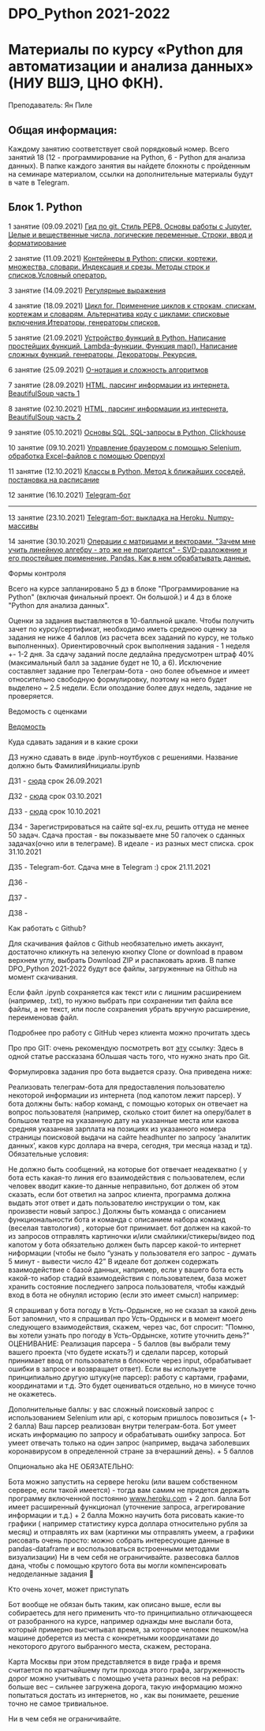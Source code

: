 # DPO_Python 2021-2022
 
# Материалы по курсу «Python для автоматизации и анализа данных» (НИУ ВШЭ, ЦНО ФКН).

Преподаватель: Ян Пиле

## Общая информация:
Каждому занятию соответствует свой порядковый номер. Всего занятий 18 (12 - программирование на Python, 6 - Python для анализа данных). В папке каждого занятия вы найдете блокноты с пройденным на семинаре материалом, ссылки на дополнительные материалы будут в чате в Telegram.

## Блок 1. Python

1 занятие (09.09.2021)
[Гид по git. Стиль PEP8. Основы работы с Jupyter. Целые и вещественные числа, логические переменные. Строки, ввод и форматирование](https://github.com/pileyan/DPO_Python-2021-2022/tree/master/lect%201)

2 занятие (11.09.2021)
[Контейнеры в Python: списки, кортежи, множества, словари. Индексация и срезы. Методы строк и списков.Условный оператор.](https://github.com/pileyan/DPO_Python-2021-2022/tree/master/lect2)

3 занятие (14.09.2021)
[Регулярные выражения](https://github.com/pileyan/DPO_Python-2021-2022/tree/master/lect3)

4 занятие (18.09.2021)
[Цикл for. Применение циклов к строкам, спискам, кортежам и словарям. Альтернатива коду с циклами: списковые включения.Итераторы, генераторы списков.](https://github.com/pileyan/DPO_Python-2021-2022/tree/master/lect4)

5 занятие (21.09.2021)
[Устройство функций в Python. Написание простейших функций. Lambda-функции. Функция map(). Написание сложных функций. генераторы, Декораторы, Рекурсия.](https://github.com/pileyan/DPO_Python-2021-2022/tree/master/lect4)

6 занятие (25.09.2021)
[O-нотация и сложность алгоритмов](https://github.com/pileyan/DPO_Python-2021-2022/tree/master/lect5)

7 занятие (28.09.2021)
[HTML, парсинг информации из интернета. BeautifulSoup часть 1](https://github.com/pileyan/DPO_Python-2021-2022/tree/master/lect7)

8 занятие (02.10.2021)
[HTML, парсинг информации из интернета, BeautifulSoup часть 2](https://github.com/pileyan/DPO_Python-2021-2022/tree/master/lect8)

9 занятие (05.10.2021)
[Основы SQL, SQL-запросы в Python, Clickhouse](https://github.com/pileyan/DPO_Python-2021-2022/tree/master/lect9)

10 занятие (09.10.2021)
[Управление браузером с помощью Selenium, обработка Excel-файлов с помощью Openpyxl](https://github.com/pileyan/DPO_Python-2021-2022/tree/master/lect10)

11 занятие (12.10.2021)
[Классы в Python, Метод k ближайших соседей, постановка на расписание](https://github.com/pileyan/DPO_Python-2021-2022/tree/master/lect11)

12 занятие (16.10.2021)
[Telegram-бот](https://github.com/pileyan/DPO_Python-2021-2022/tree/master/lect12)

______________________________________________________________________________________________________________________________________________________

13 занятие (23.10.2021)
[Telegram-бот: выкладка на Heroku. Numpy-массивы](https://github.com/pileyan/DPO_Python-2021-2022/tree/master/lect13)

14 занятие (30.10.2021)
[Операции с матрицами и векторами. "Зачем мне учить линейную алгебру - это же не пригодится" - SVD-разложение и его простейшее применение. Pandas. Как в нем обрабатывать данные. ](https://github.com/pileyan/DPO_Python-2021-2022/tree/master/lect14)

Формы контроля

Всего на курсе запланировано 5 дз в блоке "Программирование на Python" (включая финальный проект. Он большой.) и 4 дз в блоке "Python для анализа данных".

Оценки за задания выставляются в 10-балльной шкале. Чтобы получить зачет по курсу/сертификат, необходимо иметь среднюю оценку за задания не ниже 4 баллов (из расчета всех заданий по курсу, не только выполненных). Ориентировочный срок выполнения задания - 1 неделя +- 1-2 дня. За сдачу заданий после дедлайна предусмотрен штраф 40% (максимальный балл за задание будет не 10, а 6). Исключение составляет задание про Телеграм-бота - оно более объемное и имеет относительно свободную формулировку, поэтому на него будет выделено ~ 2.5 недели. Если опоздание более двух недель, задание не проверяется.

Ведомость с оценками

[Ведомость](https://docs.google.com/spreadsheets/d/1S7n_C0T6hX3DuIPcTIR-cJrcWtqz1fg6r6ft3IKOGzA/edit#gid=0)

Куда сдавать задания и в какие сроки

ДЗ нужно сдавать в виде .ipynb-ноутбуков с решениями. Название должно быть ФамилияИнициалы.ipynb

ДЗ1 - [сюда](https://www.dropbox.com/request/Ek28uuywrc1sjHdCNza4) срок 26.09.2021

ДЗ2 - [сюда](https://www.dropbox.com/request/ycyVfEn7hsuOdOWhspAk) срок 03.10.2021

ДЗ3 - [сюда](https://www.dropbox.com/request/gwvxECLhG3jUGhvMyWmZ) срок 10.10.2021

ДЗ4 - Зарегистрироваться на сайте sql-ex.ru, решить оттуда не менее 50 задач. Сдача простая - вы показываете мне 50 галочек о сданных задачах(очно или в телеграме). В идеале - из разных мест списка. срок 31.10.2021

ДЗ5 - Telegram-бот. Сдача мне в Telegram :) срок 21.11.2021

ДЗ6 - 

ДЗ7 -  

ДЗ8 - 

Как работать с Github?

Для скачивания файлов с Github необязательно иметь аккаунт, достаточно кликнуть на зеленую кнопку Clone or download в правом верхнем углу, выбрать Download ZIP и распаковать архив. В папке DPO_Python 2021-2022 будут все файлы, загруженные на Github на момент скачивания.

Если файл .ipynb сохраняется как текст или с лишним расширением (например, .txt), то нужно выбрать при сохранении тип файла все файлы, а не текст, или после сохранения убрать вручную расширение, переименовав файл.

Подробнее про работу с GitHub через клиента можно прочитать здесь

Про про GIT: очень рекомендую посмотреть вот [эту](https://towardsdatascience.com/getting-started-with-git-and-github-6fcd0f2d4ac6) ссылку: Здесь в одной статье рассказана бОльшая часть того, что нужно знать про Git.

Формулировка задания про бота выдается сразу. Она приведена ниже:

Реализовать телеграм-бота для предоставления пользователю некоторой информации из интернета (под капотом лежит парсер). У бота должны быть: набор команд, с помощью которых он отвечает на вопрос пользователя (например, сколько стоит билет на оперу/балет в большом театре на указанную дату на указанные места или какова средняя указанная зарплата на позициях из указанного номера страницы поисковой выдачи на сайте headhunter по запросу ‘аналитик данных’, каков курс доллара на вчера, сегодня, три месяца назад и тд). Обязательные условия:

Не должно быть сообщений, на которые бот отвечает неадекватно ( у бота есть какая-то линия его взаимодействия с пользователем, если человек вводит какие-то данные неправильно, бот должен об этом сказать, если бот ответил на запрос клиента, программа должна выдать этот ответ и дать пользователю инструкции о том, как произвести новый запрос.)
Должны быть команда с описанием функциональности бота и команда с описанием набора команд (веселая тавтология) , которые бот принимает.
бот должен на какой-то из запросов отправлять картиночки и/или смайлики/стикеры/видео
под капотом у бота обязательно должен быть парсер какой-то интернет ниформации (чтобы не было “узнать у пользователя его запрос - думать 5 минут - вывести число 42”
В идеале бот должен содержать взаимодействие с базой данных, например, если у вашего бота есть какой-то набор стадий взаимодействия с пользователем, база может хранить состояние последнего запроса пользователя, чтобы каждый вход в бота не обнулял историю (если это имеет смысл) например:

Я спрашивал у бота погоду в Усть-Ордынске, но не сказал за какой день
Бот запомнил, что я спрашивал про Усть-Ордынск и в момент моего следующего взаимодействия, скажем, через час, бот спросит: "Помню, вы хотели узнать про погоду в Усть-Ордынске, хотите уточнить день?"
ОЦЕНИВАНИЕ: Реализация парсера - 5 баллов (вы выбрали тему вашего проекта (что будете искать?) и сделали парсер, который принимает ввод от пользователя в блокноте через input, обрабатывает ошибки в запросе и возвращает ответ). Если вы используете принципиально другую штуку(не парсер): работу с картами, графами, координатами и т.д. Это будет оцениваться отдельно, но в минусе точно не окажетесь.

Дополнительные баллы: у вас сложный поисковый запрос с использованием Selenium или api, с которым пришлось повозиться (+ 1-2 балла) Ваш парсер реализован внутри телеграм-бота. Бот умеет искать информацию по запросу и обрабатывать ошибку запроса. Бот умеет отвечать только на один запрос (например, выдача заболевших коронавирусом в определенной стране за вчерашний день). + 5 баллов

Опционально aka НЕ ОБЯЗАТЕЛЬНО:

Бота можно запустить на сервере heroku (или вашем собственном сервере, если такой имеется) - тогда вам самим не придется держать программу включенной постоянно www.heroku.com + 2 доп. балла
Бот имеет расширенный функционал (уточнение запроса, агрегирование информации и т.д.) + 2 балла
Можно научить бота рисовать какие-то графики ( например статистику курса доллара относительно рубля за месяц) и отправлять их вам (картинки мы отправлять умеем, а графики рисовать очень просто: можно собрать интересующие данные в pandas-dataframe и воспользоваться встроенными методами визуализации)
Ни в чем себя не ограничивайте. развесовка баллов дана, чтобы с помощью крутого бота вы могли компенсировать недоделанные задания 🙂

Кто очень хочет, может приступать

Бот вообще не обязан быть таким, как описано выше, если вы собираетесь для него применить что-то принципиально отличающееся от разобранного на курсе, например однажды мне выслали бота, который примерно высчитывал время, за которое человек пешком/на машине доберется из места с конкретными координатами до некоторого другого выбранного места, скажем, ресторана.

Карта Москвы при этом представляется в виде графа и время считается по кратчайшему пути прохода этого графа, загруженность дорог можно учитывать с помощью учета разных весов на ребрах: больше вес – сильнее загружена дорога, такую информацию можно попытаться достать из интернетов, но , как вы понимаете, решение точно не самое тривиальное.

Ни в чем себя не ограничивайте.
